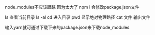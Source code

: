 node_modules不应该跟踪  因为太大了
npm i   会修改package.json文件

ls 查看当前目录 
ls -al
cd 进入目录
pwd 显示绝对物理路径
cat 文件  输出文件

输入yarn就可通过下载下来的package.json来下载node_modules